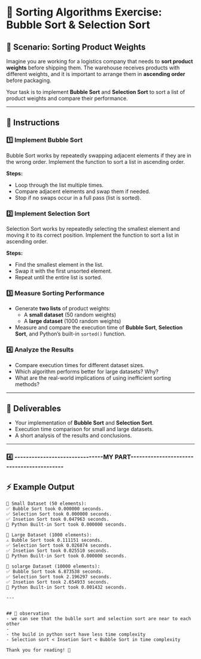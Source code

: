 # 📌 Sorting Algorithms Exercise: Bubble Sort & Selection Sort



## 📖 Scenario: Sorting Product Weights
Imagine you are working for a logistics company that needs to **sort product weights** before shipping them. The warehouse receives products with different weights, and it is important to arrange them in **ascending order** before packaging.

Your task is to implement **Bubble Sort** and **Selection Sort** to sort a list of product weights and compare their performance.

---

## 🚀 Instructions

### 1️⃣ Implement Bubble Sort
Bubble Sort works by repeatedly swapping adjacent elements if they are in the wrong order. Implement the function to sort a list in ascending order.

**Steps:**
- Loop through the list multiple times.
- Compare adjacent elements and swap them if needed.
- Stop if no swaps occur in a full pass (list is sorted).

### 2️⃣ Implement Selection Sort
Selection Sort works by repeatedly selecting the smallest element and moving it to its correct position. Implement the function to sort a list in ascending order.

**Steps:**
- Find the smallest element in the list.
- Swap it with the first unsorted element.
- Repeat until the entire list is sorted.

### 3️⃣ Measure Sorting Performance
- Generate **two lists** of product weights:
  - A **small dataset** (50 random weights)
  - A **large dataset** (1000 random weights)
- Measure and compare the execution time of **Bubble Sort**, **Selection Sort**, and Python’s built-in `sorted()` function.

### 4️⃣ Analyze the Results
- Compare execution times for different dataset sizes.
- Which algorithm performs better for large datasets? Why?
- What are the real-world implications of using inefficient sorting methods?

---


## 🏁 Deliverables
- Your implementation of **Bubble Sort** and **Selection Sort**.
- Execution time comparison for small and large datasets.
- A short analysis of the results and conclusions.

---
### 4️⃣ -------------------------------MY PART------------------------------------------
## ⚡ Example Output
```
🔹 Small Dataset (50 elements):
✅ Bubble Sort took 0.000000 seconds.
✅ Selection Sort took 0.000000 seconds.
✅ Insetion Sort took 0.047963 seconds.
🚀 Python Built-in Sort took 0.000000 seconds.

🔹 Large Dataset (1000 elements):
⚠️ Bubble Sort took 0.111151 seconds.
✅ Selection Sort took 0.026874 seconds.
✅ Insetion Sort took 0.025510 seconds.
🚀 Python Built-in Sort took 0.000000 seconds.

🔹 solarge Dataset (10000 elements):
✅ Bubble Sort took 6.873538 seconds.
✅ Selection Sort took 2.196297 seconds.
✅ Insetion Sort took 2.654933 seconds.
🚀 Python Built-in Sort took 0.001432 seconds.

---


## 🚀 observation
- we can see that the bublle sort and selection sort are near to each other
- 
- the build in python sort have less time complexity
- Selection sort < Insetion Sort < Bubble Sort in time complexity

Thank you for reading! 🚀